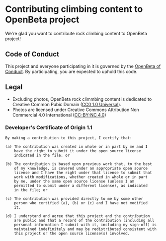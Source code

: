 # Contributing climbing content to OpenBeta project
We're glad you want to contribute rock climbing content to OpenBeta project!

## Code of Conduct
This project and everyone participating in it is governed by the [OpenBeta of Conduct](https://github.com/OpenBeta/open-tacos/blob/main/CODE_OF_CONDUCT.md). By participating, you are expected to uphold this code.

## Legal

- Excluding photos, OpenBeta rock climmbing content is dedicated to Creative Common Pubic Domain ([CC0 1.0 Universal](https://creativecommons.org/publicdomain/zero/1.0/)).
- Photos are licensed under Creative Commons Attribution Non Commercial 4.0 International ([CC-BY-NC 4.0](https://creativecommons.org/licenses/by-nc/4.0/))

### Developer's Certificate of Origin 1.1

```
By making a contribution to this project, I certify that:

(a) The contribution was created in whole or in part by me and I
    have the right to submit it under the open source license
    indicated in the file; or

(b) The contribution is based upon previous work that, to the best
    of my knowledge, is covered under an appropriate open source
    license and I have the right under that license to submit that
    work with modifications, whether created in whole or in part
    by me, under the same open source license (unless I am
    permitted to submit under a different license), as indicated
    in the file; or

(c) The contribution was provided directly to me by some other
    person who certified (a), (b) or (c) and I have not modified
    it.

(d) I understand and agree that this project and the contribution
    are public and that a record of the contribution (including all
    personal information I submit with it, including my sign-off) is
    maintained indefinitely and may be redistributed consistent with
    this project or the open source license(s) involved.
```
